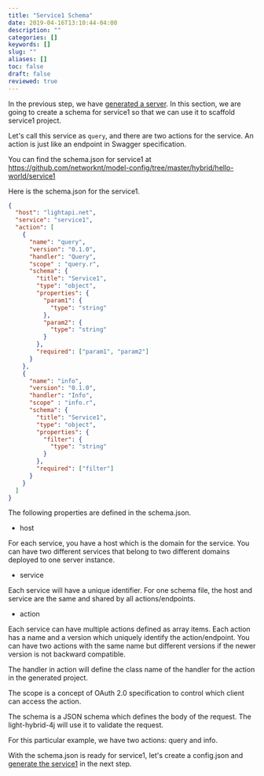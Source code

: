 ```yaml
---
title: "Service1 Schema"
date: 2019-04-16T13:10:44-04:00
description: ""
categories: []
keywords: []
slug: ""
aliases: []
toc: false
draft: false
reviewed: true
---
```


In the previous step, we have [generated a server][]. In this section, we are going to create a schema for service1 so that we can use it to scaffold service1 project. 

Let's call this service as `query`, and there are two actions for the service. An action is just like an endpoint in Swagger specification. 

You can find the schema.json for service1 at https://github.com/networknt/model-config/tree/master/hybrid/hello-world/service1

Here is the schema.json for the service1. 

```json
{
  "host": "lightapi.net",
  "service": "service1",
  "action": [
    {
      "name": "query",
      "version": "0.1.0",
      "handler": "Query",
      "scope" : "query.r",
      "schema": {
        "title": "Service1",
        "type": "object",
        "properties": {
          "param1": {
            "type": "string"
          },
          "param2": {
            "type": "string"
          }
        },
        "required": ["param1", "param2"]
      }
    },
    {
      "name": "info",
      "version": "0.1.0",
      "handler": "Info",
      "scope" : "info.r",
      "schema": {
        "title": "Service1",
        "type": "object",
        "properties": {
          "filter": {
            "type": "string"
          }
        },
        "required": ["filter"]
      }
    }
  ]
}

```

The following properties are defined in the schema.json. 

* host

For each service, you have a host which is the domain for the service. You can have two different services that belong to two different domains deployed to one server instance. 

* service

Each service will have a unique identifier. For one schema file, the host and service are the same and shared by all actions/endpoints. 

* action

Each service can have multiple actions defined as array items. Each action has a name and a version which uniquely identify the action/endpoint. You can have two actions with the same name but different versions if the newer version is not backward compatible. 

The handler in action will define the class name of the handler for the action in the generated project. 

The scope is a concept of OAuth 2.0 specification to control which client can access the action. 

The schema is a JSON schema which defines the body of the request. The light-hybrid-4j will use it to validate the request. 

For this particular example, we have two actions: query and info.

With the schema.json is ready for service1, let's create a config.json and [generate the service1][] in the next step.

[generated a server]: /tutorial/hybrid/hello-world/generate-server/
[generate the service1]: /tutorial/hybrid/hello-world/generate-service1/
